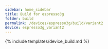 ```yaml
---
sidebar: home_sidebar
title: Build for espresso3g
folder: build
permalink: /devices/espresso3g/build/variant2
device: espresso3g_variant2
---
```

{% include templates/device_build.md %}
